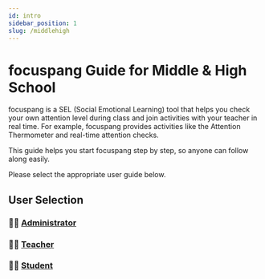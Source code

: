 ```yaml
---
id: intro
sidebar_position: 1
slug: /middlehigh
---
```


# focuspang Guide for Middle & High School

focuspang is a SEL (Social Emotional Learning) tool that helps you check your own attention level during class and join activities with your teacher in real time.
For example, focuspang provides activities like the Attention Thermometer and real-time attention checks.

This guide helps you start focuspang step by step, so anyone can follow along easily.

Please select the appropriate user guide below.

## User Selection

### 👨‍💼 [Administrator](/docs/middlehigh/admin-guide)

### 👨‍🏫 [Teacher](/docs/middlehigh/teacher-guide)

### 🧑‍🎓 [Student](/docs/middlehigh/student-guide)
